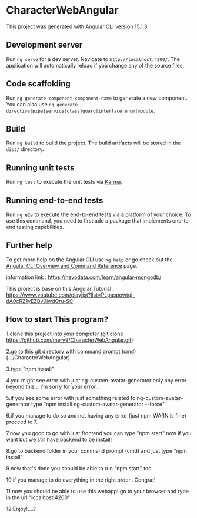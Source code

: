 # CharacterWebAngular

This project was generated with [Angular CLI](https://github.com/angular/angular-cli) version 15.1.3.

## Development server

Run `ng serve` for a dev server. Navigate to `http://localhost:4200/`. The application will automatically reload if you change any of the source files.

## Code scaffolding

Run `ng generate component component-name` to generate a new component. You can also use `ng generate directive|pipe|service|class|guard|interface|enum|module`.

## Build

Run `ng build` to build the project. The build artifacts will be stored in the `dist/` directory.

## Running unit tests

Run `ng test` to execute the unit tests via [Karma](https://karma-runner.github.io).

## Running end-to-end tests

Run `ng e2e` to execute the end-to-end tests via a platform of your choice. To use this command, you need to first add a package that implements end-to-end testing capabilities.

## Further help

To get more help on the Angular CLI use `ng help` or go check out the [Angular CLI Overview and Command Reference](https://angular.io/cli) page.

information link : https://hevodata.com/learn/angular-mongodb/


This project is base on this Angular Tutorial : https://www.youtube.com/playlist?list=PLpaspowtqj-dA0cRZ1yEZBv0iwdOru-SC

## How to start This program?

1.clone this project into your computer (git clone https://github.com/mery9/CharacterWebAngular.git)

2.go to this git directory with command prompt (cmd) (.../CharacterWebAngular)

3.type "npm install"

4.you might see error with just ng-custom-avatar-generator only any error beyond this... I'm sorry for your error...

5.if you see some error with just something related to ng-custom-avatar-generator type "npm install ng-custom-avatar-generator --force"

6.if you manage to do so and not having any error (just npm WARN is fine) proceed to 7.

7.now you good to go with just frontend you can type "npm start" now if you want but we still have backend to be install!

8.go to backend folder in your command prompt (cmd) and just type "npm install"

9.now that's done you should be able to run "npm start" too

10.if you manage to do everything in the right order.. Congrat!

11.now you should be able to use this webapp! go to your browser and type in the url "localhost:4200"

12.Enjoy!....?

